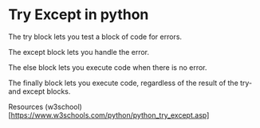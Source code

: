 # Try Except in python

The try block lets you test a block of code for errors.

The except block lets you handle the error.

The else block lets you execute code when there is no error.

The finally block lets you execute code, regardless of the result of the try- and except blocks.

Resources (w3school)[https://www.w3schools.com/python/python_try_except.asp]

